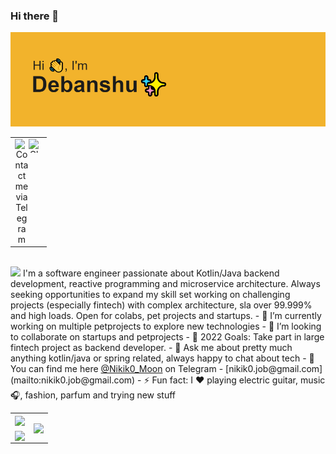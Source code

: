 ### Hi there 👋

<!--
**Nikik0/Nikik0** is a ✨ _special_ ✨ repository because its `README.md` (this file) appears on your GitHub profile.

Here are some ideas to get you started:

- 🔭 I’m currently working on ...
- 🌱 I’m currently learning ...
- 👯 I’m looking to collaborate on ...
- 🤔 I’m looking for help with ...
- 💬 Ask me about ...
- 📫 How to reach me: ...
- 😄 Pronouns: ...
- ⚡ Fun fact: ...
-->
<img src="https://github.com/Debanshu777/Debanshu777/blob/main/banner.png"/>
<table>
    <tr>
    <td  align="center">
        <a href="https://t.me/Nikik0_Moon">
            <img align="left" alt="Contact me via Telegram" width="22px" src="https://www.svgrepo.com/show/3109/telegram.svg" />
        </a>
        <a href="https://nikik0.github.io/my-CV/">
            <img align="left" alt="Check out my CV" width="22px" height="22px" src="https://pic.onlinewebfonts.com/thumbnails/icons_461669.svg" />
        </a>
    </td>
    <tr>
</table>
<br>
<img src="https://komarev.com/ghpvc/?username=Debanshu777&style=flat-square"/>
I'm a software engineer passionate about Kotlin/Java backend development, reactive programming and microservice architecture. Always seeking opportunities to
expand my skill set working on challenging projects (especially fintech) with complex architecture, sla over 99.999% and high loads. Open for colabs, pet projects and startups.
- 🔭 I’m currently working on multiple petprojects to explore new technologies
- 👯 I’m looking to collaborate on startups and petprojects
- 🥅 2022 Goals: Take part in large fintech project as backend developer.
- 💬 Ask me about pretty much anything kotlin/java or spring related, always happy to chat about tech
- 📩 You can find me here <a href ="https://t.me/Nikik0_Moon">@Nikik0_Moon</a> on Telegram - [nikik0.job@gmail.com](mailto:nikik0.job@gmail.com)
- ⚡ Fun fact: I ❤️ playing electric guitar, music🎧, fashion, parfum and trying new stuff

<table>
    <tr>
        <td>
            <img src="https://spotify-recently-played-readme.vercel.app/api?user=3fmocrfm6tirkgv292q06zdfy&count=10&width=500" align="center"/>
        </td>
        <td rowspan=2>
            <img src="https://github-readme-stats.vercel.app/api/top-langs/?username=Nikik0&theme=dark" align="center"/>
        </td>
            <tr>
        <td>
            <img src="https://github-readme-stats.vercel.app/api?username=Debanshu777&count_private=true&theme=dark&show_icons=true" align="center"/>
        </td>
    </tr>
    </tr>
</table>
